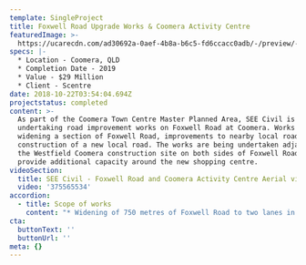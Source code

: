 ```yaml
---
template: SingleProject
title: Foxwell Road Upgrade Works & Coomera Activity Centre
featuredImage: >-
  https://ucarecdn.com/ad30692a-0aef-4b8a-b6c5-fd6ccacc0adb/-/preview/-/enhance/50/
specs: |-
  * Location - Coomera, QLD
  * Completion Date - 2019
  * Value - $29 Million
  * Client - Scentre
date: 2018-10-22T03:54:04.694Z
projectstatus: completed
content: >-
  As part of the Coomera Town Centre Master Planned Area, SEE Civil is
  undertaking road improvement works on Foxwell Road at Coomera. Works include
  widening a section of Foxwell Road, improvements to nearby local roads and the
  construction of a new local road. The works are being undertaken adjacent to
  the Westfield Coomera construction site on both sides of Foxwell Road and will
  provide additional capacity around the new shopping centre.
videoSection:
  title: SEE Civil - Foxwell Road and Coomera Activity Centre Aerial video
  video: '375565534'
accordion:
  - title: Scope of works
    content: "* Widening of 750 metres of Foxwell Road to two lanes in each direction, between Railway Road and the Old Pacific Highway\r\n* Widening of approximately 640 metres of Railway Road\r\n* Construction of a left-turning lane from Railway Road to Foxwell Road, including reclaiming and providing earth retaining for a portion of the existing Queensland Rail carpark\r\n* Construction of a new local road (Creek Road) providing additional access from Foxwell Road to the new Westfield Coomera shopping centre\r\n* Significant service relocation works including gas, sewer, communications, water and high voltage power\r\n* Extension of a 7-cell culvert to facilitate road widening\r\n* Installation of new drainage infrastructure, diagonally across the Railway and Foxwell Roads intersection\r\n* Complex traffic staging and switches to accommodate construction activities\r\n* Significant liaison with various stakeholders including the shopping centre developer, Queensland Rail, Gold Coast City Council and various utility providers.\r\n\nMore SEE Civil infrastructure projects\r\n\nMore about the Coomera Town Centre Master Planned Area & Westfield Coomera"
cta:
  buttonText: ''
  buttonUrl: ''
meta: {}
---
```


